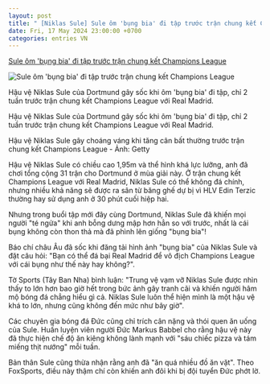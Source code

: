 ```yaml
---
layout: post
title: " [Niklas Sule] Sule ôm 'bụng bia' đi tập trước trận chung kết Champions League"
date: Fri, 17 May 2024 23:00:00 +0700
categories: entries VN
---
```

[Sule ôm 'bụng bia' đi tập trước trận chung kết Champions League](https://cuoi.tuoitre.vn/sule-om-bung-bia-di-tap-truoc-tran-chung-ket-champions-league-20240517223750264.htm)

![Sule ôm 'bụng bia' đi tập trước trận chung kết Champions League](https://cdn.tuoitre.vn/zoom/600_315/471584752817336320/2024/5/17/gnve5xx0aasu1d-17159602373901800760410-0-0-635-1213-crop-17159602988661978258819.jpg)

Hậu vệ Niklas Sule của Dortmund gây sốc khi ôm 'bụng bia' đi tập, chỉ 2 tuần trước trận chung kết Champions League với Real Madrid.

Hậu vệ Niklas Sule của Dortmund gây sốc khi ôm 'bụng bia' đi tập, chỉ 2 tuần trước trận chung kết Champions League với Real Madrid.

Hậu vệ Niklas Sule gây choáng váng khi tăng cân bất thường trước trận chung kết Champions League - Ảnh: Getty

Hậu vệ Niklas Sule có chiều cao 1,95m và thể hình khá lực lưỡng, anh đã chơi tổng cộng 31 trận cho Dortmund ở mùa giải này. Ở trận chung kết Champions League với Real Madrid, Niklas Sule có thể không đá chính, nhưng nhiều khả năng sẽ được ra sân từ băng ghế dự bị vì HLV Edin Terzic thường hay sử dụng anh ở 30 phút cuối hiệp hai.

Nhưng trong buổi tập mới đây cùng Dortmund, Niklas Sule đã khiến mọi người "té ngửa" khi anh bỗng dưng mập hơn hẳn so với trước, nhất là cái bụng không còn thon thả mà đã phình lên giống "bụng bia"!

Báo chí châu Âu đã sốc khi đăng tải hình ảnh "bụng bia" của Niklas Sule và đặt câu hỏi: "Bạn có thể đá bại Real Madrid để vô địch Champions League với cái bụng như thế này hay không?".

Tờ Sports (Tây Ban Nha) bình luận: "Trung vệ vạm vỡ Niklas Sule được nhìn thấy to lớn hơn bao giờ hết trong bức ảnh gây tranh cãi và khiến người hâm mộ bóng đá chẳng hiểu gì cả. Niklas Sule luôn thể hiện mình là một hậu vệ khá to lớn, nhưng cũng không đến mức như bây giờ".

Các chuyên gia bóng đá Đức cũng chỉ trích cân nặng và thói quen ăn uống của Sule. Huấn luyện viên người Đức Markus Babbel cho rằng hậu vệ này đã thực hiện chế độ ăn kiêng không lành mạnh với "sáu chiếc pizza và tám miếng thịt nướng" mỗi tuần.

Bản thân Sule cũng thừa nhận rằng anh đã "ăn quá nhiều đồ ăn vặt". Theo FoxSports, điều này thậm chí còn khiến anh đôi khi bị đội tuyển Đức phớt lờ.

